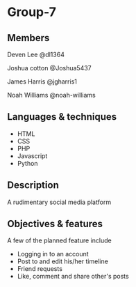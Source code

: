# Group-7
## Members

Deven Lee        @dl1364

Joshua cotton    @Joshua5437

James Harris     @jgharris1

Noah Williams    @noah-williams

## Languages & techniques
- HTML
- CSS
- PHP
- Javascript
- Python

## Description

A rudimentary social media platform

## Objectives & features

A few of the planned feature include
 
 - Logging in to an account
 - Post to and edit his/her timeline
 - Friend requests
 - Like, comment and share other's posts
